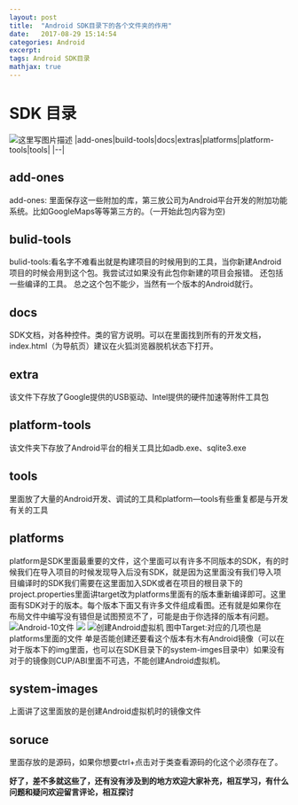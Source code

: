 ```yaml
---
layout: post
title:  "Android SDK目录下的各个文件夹的作用"
date:   2017-08-29 15:14:54
categories: Android
excerpt: 
tags: Android SDK目录
mathjax: true
---
```

# SDK 目录
![这里写图片描述](http://img.blog.csdn.net/20160715141652527)
|add-ones|build-tools|docs|extras|platforms|platform-tools|tools|
|--|
## add-ones
add-ones: 里面保存这一些附加的库，第三放公司为Android平台开发的附加功能系统。比如GoogleMaps等等第三方的。（一开始此包内容为空)

## bulid-tools
bulid-tools:看名字不难看出就是构建项目的时候用到的工具，当你新建Android项目的时候会用到这个包。我尝试过如果没有此包你新建的项目会报错。
	  还包括一些编译的工具。
	  总之这个包不能少，当然有一个版本的Android就行。
## docs
SDK文档，对各种控件。类的官方说明。可以在里面找到所有的开发文档，index.html（为导航页）建议在火狐浏览器脱机状态下打开。
## extra
该文件下存放了Google提供的USB驱动、Intel提供的硬件加速等附件工具包
## platform-tools
该文件夹下存放了Android平台的相关工具比如adb.exe、sqlite3.exe
## tools
里面放了大量的Android开发、调试的工具和platform—tools有些重复都是与开发有关的工具
## platforms
platform是SDK里面最重要的文件，这个里面可以有许多不同版本的SDK，有的时候我们在导入项目的时候发现导入后没有SDK，就是因为这里面没有我们导入项目编译时的SDK我们需要在这里面加入SDK或者在项目的根目录下的project.properties里面讲target改为platforms里面有的版本重新编译即可。这里面有SDK对于的版本。每个版本下面又有许多文件组成看图。还有就是如果你在布局文件中编写没有错但是试图预览不了，可能是由于你选择的版本有问题。
	![Android-10文件](http://img.blog.csdn.net/20160424211920655)
	![](http://img.blog.csdn.net/20160424211920655)
	![创建Android虚拟机](http://img.blog.csdn.net/20160424212501700)
	图中Target:对应的几项也是platforms里面的文件
	单是否能创建还要看这个版本有木有Android镜像（可以在对于版本下的img里面，也可以在SDK目录下的system-imges目录中）如果没有对于的镜像则CUP/ABI里面不可选，不能创建Android虚拟机。
## system-images
上面讲了这里面放的是创建Android虚拟机时的镜像文件
## soruce
里面存放的是源码，如果你想要ctrl+点击对于类查看源码的化这个必须存在了。    

**好了，差不多就这些了，还有没有涉及到的地方欢迎大家补充，相互学习，有什么问题和疑问欢迎留言评论，相互探讨**
